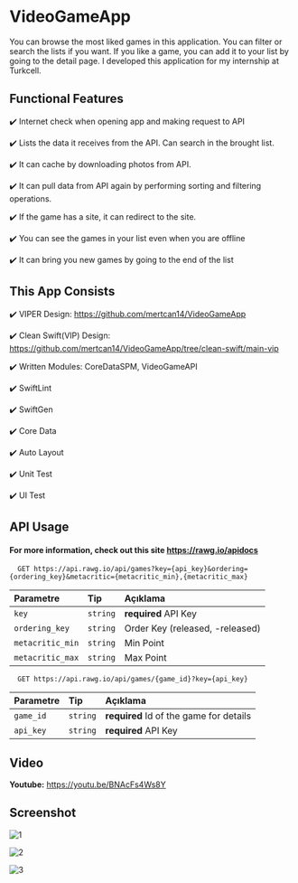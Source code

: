 # VideoGameApp

You can browse the most liked games in this application. You can filter or search the lists if you want. If you like a game, you can add it to your list by going to the detail page.
I developed this application for my internship at Turkcell.

## Functional Features

✔️  Internet check when opening app and making request to API

✔️  Lists the data it receives from the API. Can search in the brought list.

✔️  It can cache by downloading photos from API.

✔️  It can pull data from API again by performing sorting and filtering operations.

✔️  If the game has a site, it can redirect to the site.

✔️  You can see the games in your list even when you are offline

✔️  It can bring you new games by going to the end of the list

## This App Consists

✔️ VIPER Design:  https://github.com/mertcan14/VideoGameApp

✔️ Clean Swift(VIP) Design: https://github.com/mertcan14/VideoGameApp/tree/clean-swift/main-vip

✔️ Written Modules: CoreDataSPM, VideoGameAPI

✔️ SwiftLint

✔️ SwiftGen

✔️ Core Data

✔️ Auto Layout

✔️ Unit Test

✔️ UI Test

## API Usage

#### For more information, check out this site https://rawg.io/apidocs

```http
  GET https://api.rawg.io/api/games?key={api_key}&ordering={ordering_key}&metacritic={metacritic_min},{metacritic_max}
```

| Parametre | Tip     | Açıklama                |
| :-------- | :------- | :------------------------- |
| `key` | `string` | **required** API Key |
| `ordering_key` | `string` | Order Key (released, -released) |
| `metacritic_min` | `string` | Min Point |
| `metacritic_max` | `string` | Max Point |


```http
  GET https://api.rawg.io/api/games/{game_id}?key={api_key}
```

| Parametre | Tip     | Açıklama                |
| :-------- | :------- | :------------------------- |
| `game_id` | `string` | **required** Id of the game for details |
| `api_key` | `string` | **required** API Key |

## Video

**Youtube:** https://youtu.be/BNAcFs4Ws8Y

## Screenshot
![1](https://github.com/mertcan14/VideoGameApp/assets/61551987/7f0fd1b3-9344-4644-83d9-21624310db2d)

![2](https://github.com/mertcan14/VideoGameApp/assets/61551987/644ba5ae-85fd-4b74-af56-9cf2d53bdd93)

![3](https://github.com/mertcan14/VideoGameApp/assets/61551987/7df09eed-9e35-47a7-9d33-1071883b70da)


